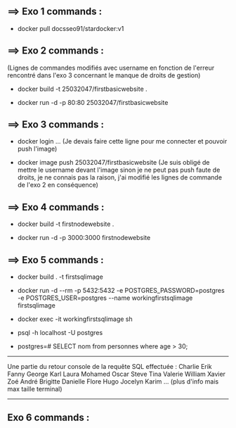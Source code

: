 ## ==> Exo 1 commands : 

- docker pull docsseo91/stardocker:v1

## ==> Exo 2 commands :

(Lignes de commandes modifiés avec username en fonction de l'erreur rencontré dans l'exo 3 concernant le manque de droits de gestion)

- docker build -t 25032047/firstbasicwebsite .

- docker run -d -p 80:80 25032047/firstbasicwebsite


## ==> Exo 3 commands :

- docker login ... 
(Je devais faire cette ligne pour me connecter et pouvoir push l'image)

- docker image push 25032047/firstbasicwebsite
(Je suis obligé de mettre le username devant l'image sinon je ne peut pas push faute de droits, je ne connais pas la raison, j'ai modifié les lignes de commande de l'exo 2 en conséquence)


## ==> Exo 4 commands :

- docker build -t firstnodewebsite .

- docker run -d -p 3000:3000 firstnodewebsite


## ==> Exo 5 commands :

- docker build . -t firstsqlimage

- docker run -d --rm -p 5432:5432 -e POSTGRES_PASSWORD=postgres -e POSTGRES_USER=postgres --name workingfirstsqlimage firstsqlimage

- docker exec -it workingfirstsqlimage sh

- psql -h localhost -U postgres

- postgres=# SELECT nom from personnes where age > 30;

------
Une partie du retour console de la requête SQL effectuée :
 Charlie
 Erik
 Fanny
 George
 Karl
 Laura
 Mohamed
 Oscar
 Steve
 Tina
 Valerie
 William
 Xavier
 Zoé
 André
 Brigitte
 Danielle
 Flore
 Hugo
 Jocelyn
 Karim
 ... (plus d'info mais max taille terminal)


------


## Exo 6 commands :

